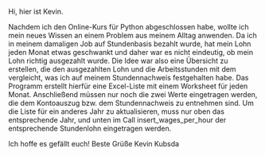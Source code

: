 Hi, hier ist Kevin.

Nachdem ich den Online-Kurs für Python abgeschlossen habe, wollte ich mein neues Wissen an einem Problem aus meinem Alltag anwenden.
Da ich in meinem damaligen Job auf Stundenbasis bezahlt wurde, hat mein Lohn jeden Monat etwas geschwankt und daher war es nicht eindeutig, ob mein Lohn richtig ausgezahlt wurde. Die Idee war also eine Übersicht zu erstellen, die den ausgezahlten Lohn und die Arbeitsstunden mit dem vergleicht, was ich auf meinem Stundennachweis festgehalten habe.
Das Programm erstellt hierfür eine Excel-Liste mit einem Worksheet für jeden Monat. Anschließend müssen nur noch die zwei Werte eingetragen werden, die dem Kontoauszug bzw. dem Stundennachweis zu entnehmen sind.
Um die Liste für ein anderes Jahr zu aktualisieren, muss nur oben das entsprechende Jahr, und unten im Call insert_wages_per_hour der entsprechende Stundenlohn eingetragen werden.

Ich hoffe es gefällt euch!
Beste Grüße
Kevin Kubsda
